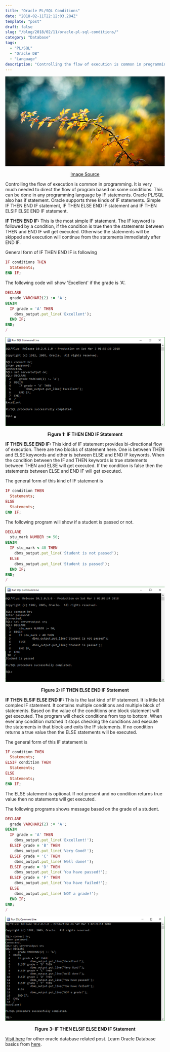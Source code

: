 ```yaml
---
title: "Oracle PL/SQL Conditions"
date: "2018-02-11T22:12:03.284Z"
template: "post"
draft: false
slug: "/blog/2018/02/11/oracle-pl-sql-conditions/"
category: "Database"
tags:
  - "PL/SQL"
  - "Oracle DB"
  - "Language"
description: "Controlling the flow of execution is common in programming. It is very much needed to direct the flow of program based on some conditions. This can be done in any programming language by IF statements."
---
```


![Oracle PL/SQL Conditions](/media/pixabay/conditions.jpg "Oracle PL/SQL Conditions")
[<center><span style="color:black">Image Source</span></center>](https://pixabay.com/photos/autumn-leaves-branch-bright-3846345/)

Controlling the flow of execution is common in programming. It is very much needed to direct the flow of program based on some conditions. This can be done in any programming language by IF statements. Oracle PL/SQL also has if statement. Oracle supports three kinds of IF statements. Simple IF THEN END IF statement, IF THEN ELSE END IF statement and IF THEN ELSIF ELSE END IF statement.

**IF THEN END IF:** This is the most simple IF statement. The IF keyword is followed by a condition, if the condition is true then the statements between THEN and END IF will get executed. Otherwise the statements will be skipped and execution will continue from the statements immediately after END IF.

General form of IF THEN END IF is following

```ruby
IF conditions THEN
  Statements;
END IF;
```

The following code will show 'Excellent' if the grade is 'A'.

```ruby
DECLARE
  grade VARCHAR2(2) := 'A';
BEGIN
  IF grade = 'A' THEN
    dbms_output.put_line('Excellent');
  END IF;
END;
/
```

![IF THEN END IF Statement](/media/pl_sql/if-end-if.png "IF THEN END IF Statement")
**<center>Figure 1: IF THEN END IF Statement</center>**

**IF THEN ELSE END IF:** This kind of IF statement provides bi-directional flow of execution. There are two blocks of statement here. One is between THEN and ELSE keywords and other is between ELSE and END IF keywords. When the condition between the IF and THEN keywords is true statements between THEN and ELSE will get executed. If the condition is false then the statements between ELSE and END IF will get executed.

The general form of this kind of IF statement is

```ruby
IF condition THEN
  Statements;
ELSE
  Statements;
END IF;
```

The following program will show if a student is passed or not.

```ruby
DECLARE
  stu_mark NUMBER := 50;
BEGIN
  IF stu_mark < 40 THEN
    dbms_output.put_line('Student is not passed');
  ELSE
    dbms_output.put_line('Student is passed');
  END IF;
END;
/
```
![IF THEN ELSE END IF Statement](/media/pl_sql/if-then-else-end-if.png "IF THEN ELSE END IF Statement")
**<center>Figure 2: IF THEN ELSE END IF Statement</center>**

**IF THEN ELSIF ELSE END IF:** This is the last kind of IF statement. It is little bit complex IF statement. It contains multiple conditions and multiple block of statements. Based on the value of the conditions one block statement will get executed. The program will check conditions from top to bottom. When ever any condition matched it stops checking the conditions and execute the statements in that block and exits the IF statements. If no condition returns a true value then the ELSE statements will be executed.

The general form of this IF statement is

```ruby
IF condition THEN
  Statements;
ELSIF condition THEN
  Statements;
ELSE
  Statements;
END IF;
```

The ELSE statement is optional. If not present and no condition returns true value then no statements will get executed.

The following programs shows message based on the grade of a student.

```ruby
DECLARE
  grade VARCHAR2(2) := 'A';
BEGIN
  IF grade = 'A' THEN
    dbms_output.put_line('Excellent!');
  ELSIF grade = 'B' THEN
    dbms_output.put_line('Very Good!');
  ELSIF grade = 'C' THEN
    dbms_output.put_line('Well done!');
  ELSIF grade = 'D' THEN
    dbms_output.put_line('You have passed!');
  ELSIF grade = 'F' THEN
    dbms_output.put_line('You have failed!');
  ELSE
    dbms_output.put_line('NOT a grade!');
  END IF;
END;
/
```
![IF THEN ELSIF ELSE END IF Statement](/media/pl_sql/if-then-elseif-else-end-if.png "IF THEN ELSIF ELSE END IF Statement")
**<center>Figure 3: IF THEN ELSIF ELSE END IF Statement</center>**

[Visit here](https://www.nahidsaikat.com/tag/oracle-db/ "Oracle DB - Nahid Saikat") for other oracle database related post.
Learn Oracle Database basics from [here](http://www.oracle.com/webfolder/technetwork/tutorials/obe/db/12c/r1/odb_quickstart/odb_quick_start.html "Oracle Database Quick Start").
